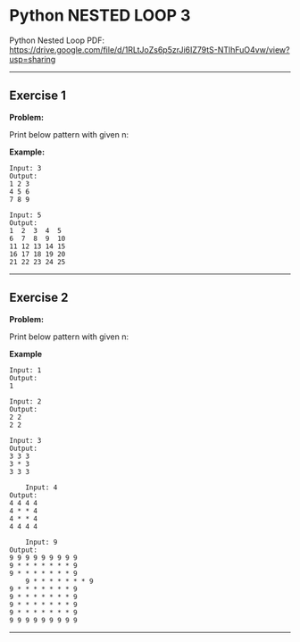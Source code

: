 # Python NESTED LOOP 3

Python Nested Loop PDF:
https://drive.google.com/file/d/1RLtJoZs6p5zrJi6IZ79tS-NTlhFuO4vw/view?usp=sharing


---

## Exercise 1

**Problem:**

Print below pattern with given n:

**Example:**

 	Input: 3
  	Output: 
	1 2 3
 	4 5 6
  	7 8 9
      
 	Input: 5
  	Output: 
	1  2  3  4  5 
 	6  7  8  9  10
  	11 12 13 14 15
   	16 17 18 19 20 
	21 22 23 24 25


---

## Exercise 2

**Problem:**

Print below pattern with given n:

**Example**

	Input: 1
 	Output:
	1

 	Input: 2
 	Output:
	2 2
 	2 2

   	Input: 3
 	Output:
	3 3 3
 	3 * 3
  	3 3 3

      	Input: 4
 	Output:
	4 4 4 4
 	4 * * 4
  	4 * * 4
   	4 4 4 4

        Input: 9
 	Output:
	9 9 9 9 9 9 9 9 9 
 	9 * * * * * * * 9 
   	9 * * * * * * * 9 
    	9 * * * * * * * 9
	9 * * * * * * * 9
	9 * * * * * * * 9
	9 * * * * * * * 9
	9 * * * * * * * 9
	9 9 9 9 9 9 9 9 9 

---
